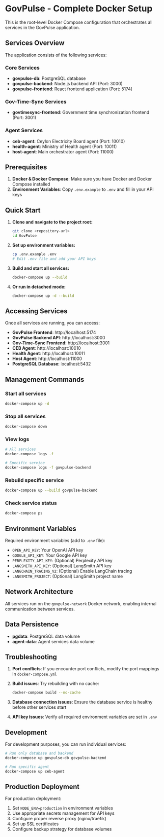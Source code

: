 # GovPulse - Complete Docker Setup

This is the root-level Docker Compose configuration that orchestrates all services in the GovPulse application.

## Services Overview

The application consists of the following services:

### Core Services
- **govpulse-db**: PostgreSQL database
- **govpulse-backend**: Node.js backend API (Port: 3000)
- **govpulse-frontend**: React frontend application (Port: 5174)

### Gov-Time-Sync Services
- **govtimesync-frontend**: Government time synchronization frontend (Port: 3001)

### Agent Services
- **ceb-agent**: Ceylon Electricity Board agent (Port: 10010)
- **health-agent**: Ministry of Health agent (Port: 10011)
- **host-agent**: Main orchestrator agent (Port: 11000)

## Prerequisites

1. **Docker & Docker Compose**: Make sure you have Docker and Docker Compose installed
2. **Environment Variables**: Copy `.env.example` to `.env` and fill in your API keys

## Quick Start

1. **Clone and navigate to the project root:**
   ```bash
   git clone <repository-url>
   cd GovPulse
   ```

2. **Set up environment variables:**
   ```bash
   cp .env.example .env
   # Edit .env file and add your API keys
   ```

3. **Build and start all services:**
   ```bash
   docker-compose up --build
   ```

4. **Or run in detached mode:**
   ```bash
   docker-compose up -d --build
   ```

## Accessing Services

Once all services are running, you can access:

- **GovPulse Frontend**: http://localhost:5174
- **GovPulse Backend API**: http://localhost:3000
- **Gov-Time-Sync Frontend**: http://localhost:3001
- **CEB Agent**: http://localhost:10010
- **Health Agent**: http://localhost:10011
- **Host Agent**: http://localhost:11000
- **PostgreSQL Database**: localhost:5432

## Management Commands

### Start all services
```bash
docker-compose up -d
```

### Stop all services
```bash
docker-compose down
```

### View logs
```bash
# All services
docker-compose logs -f

# Specific service
docker-compose logs -f govpulse-backend
```

### Rebuild specific service
```bash
docker-compose up --build govpulse-backend
```

### Check service status
```bash
docker-compose ps
```

## Environment Variables

Required environment variables (add to `.env` file):

- `OPEN_API_KEY`: Your OpenAI API key
- `GOOGLE_API_KEY`: Your Google API key
- `PERPLEXITY_API_KEY`: (Optional) Perplexity API key
- `LANGSMITH_API_KEY`: (Optional) LangSmith API key
- `LANGCHAIN_TRACING_V2`: (Optional) Enable LangChain tracing
- `LANGSMITH_PROJECT`: (Optional) LangSmith project name

## Network Architecture

All services run on the `govpulse-network` Docker network, enabling internal communication between services.

## Data Persistence

- **pgdata**: PostgreSQL data volume
- **agent-data**: Agent services data volume

## Troubleshooting

1. **Port conflicts**: If you encounter port conflicts, modify the port mappings in `docker-compose.yml`

2. **Build issues**: Try rebuilding with no cache:
   ```bash
   docker-compose build --no-cache
   ```

3. **Database connection issues**: Ensure the database service is healthy before other services start

4. **API key issues**: Verify all required environment variables are set in `.env`

## Development

For development purposes, you can run individual services:

```bash
# Run only database and backend
docker-compose up govpulse-db govpulse-backend

# Run specific agent
docker-compose up ceb-agent
```

## Production Deployment

For production deployment:

1. Set `NODE_ENV=production` in environment variables
2. Use appropriate secrets management for API keys
3. Configure proper reverse proxy (nginx/traefik)
4. Set up SSL certificates
5. Configure backup strategy for database volumes

